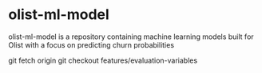 # olist-ml-model

olist-ml-model is a repository containing machine learning models built for Olist with a focus on predicting churn probabilities

git fetch origin
git checkout features/evaluation-variables